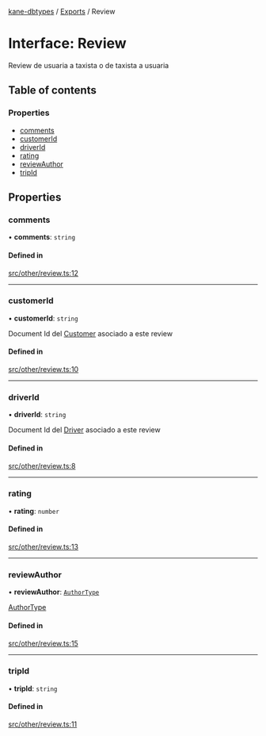 [kane-dbtypes](../README.md) / [Exports](../modules.md) / Review

# Interface: Review

Review de usuaria a taxista o de taxista a usuaria

## Table of contents

### Properties

- [comments](Review.md#comments)
- [customerId](Review.md#customerid)
- [driverId](Review.md#driverid)
- [rating](Review.md#rating)
- [reviewAuthor](Review.md#reviewauthor)
- [tripId](Review.md#tripid)

## Properties

### comments

• **comments**: `string`

#### Defined in

[src/other/review.ts:12](https://github.com/gatitolabs/kane-dbtypes/blob/2779253/src/other/review.ts#L12)

___

### customerId

• **customerId**: `string`

Document Id del [Customer](Customer.md) asociado a este review

#### Defined in

[src/other/review.ts:10](https://github.com/gatitolabs/kane-dbtypes/blob/2779253/src/other/review.ts#L10)

___

### driverId

• **driverId**: `string`

Document Id del [Driver](Driver.md) asociado a este review

#### Defined in

[src/other/review.ts:8](https://github.com/gatitolabs/kane-dbtypes/blob/2779253/src/other/review.ts#L8)

___

### rating

• **rating**: `number`

#### Defined in

[src/other/review.ts:13](https://github.com/gatitolabs/kane-dbtypes/blob/2779253/src/other/review.ts#L13)

___

### reviewAuthor

• **reviewAuthor**: [`AuthorType`](../modules.md#authortype)

[AuthorType](../modules.md#authortype)

#### Defined in

[src/other/review.ts:15](https://github.com/gatitolabs/kane-dbtypes/blob/2779253/src/other/review.ts#L15)

___

### tripId

• **tripId**: `string`

#### Defined in

[src/other/review.ts:11](https://github.com/gatitolabs/kane-dbtypes/blob/2779253/src/other/review.ts#L11)
